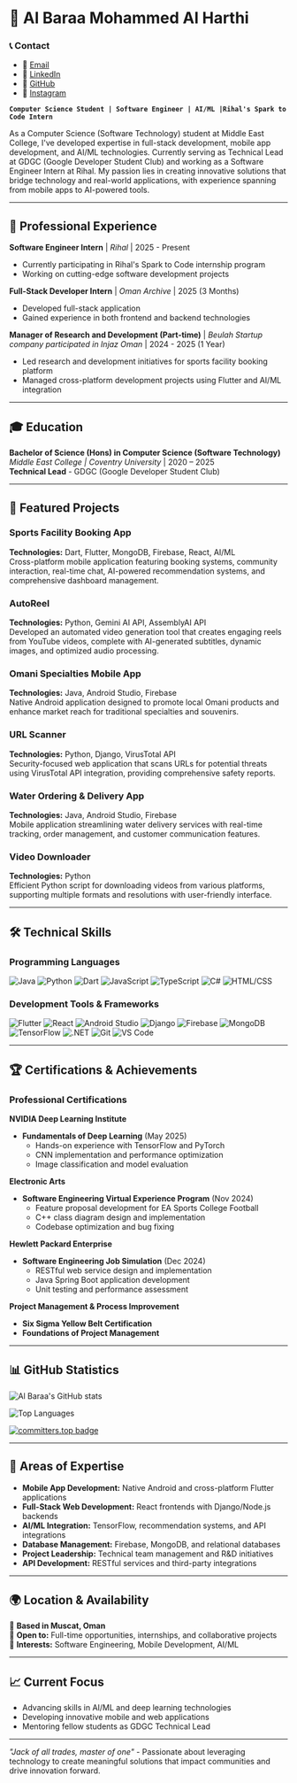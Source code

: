 # 👤 Al Baraa Mohammed Al Harthi

### 📞 Contact

- 📧 [Email](mailto:albraa9021@gmail.com)
- 💼 [LinkedIn](http://linkedin.com/in/al-baraa-al-harthi-740340212)
- 🐙 [GitHub](https://github.com/albaraa-prog)
- 📸 [Instagram](https://www.instagram.com/sp_nr/)

**`Computer Science Student | Software Engineer | AI/ML |Rihal's Spark to Code Intern`**

As a Computer Science (Software Technology) student at Middle East College, I've developed expertise in full-stack development, mobile app development, and AI/ML technologies. Currently serving as Technical Lead at GDGC (Google Developer Student Club) and working as a Software Engineer Intern at Rihal. My passion lies in creating innovative solutions that bridge technology and real-world applications, with experience spanning from mobile apps to AI-powered tools.

---

## 💼 Professional Experience

**Software Engineer Intern** | *Rihal* | 2025 - Present
- Currently participating in Rihal's Spark to Code internship program
- Working on cutting-edge software development projects

**Full-Stack Developer Intern** | *Oman Archive* | 2025 (3 Months)
- Developed full-stack application
- Gained experience in both frontend and backend technologies

**Manager of Research and Development (Part-time)** | *Beulah Startup company participated in Injaz Oman* | 2024 - 2025 (1 Year)
- Led research and development initiatives for sports facility booking platform
- Managed cross-platform development projects using Flutter and AI/ML integration

---

## 🎓 Education

**Bachelor of Science (Hons) in Computer Science (Software Technology)**  
*Middle East College | Coventry University* | 2020 – 2025  
**Technical Lead** - GDGC (Google Developer Student Club)

---

## 🚀 Featured Projects

### Sports Facility Booking App
**Technologies:** Dart, Flutter, MongoDB, Firebase, React, AI/ML  
Cross-platform mobile application featuring booking systems, community interaction, real-time chat, AI-powered recommendation systems, and comprehensive dashboard management.

### AutoReel
**Technologies:** Python, Gemini AI API, AssemblyAI API  
Developed an automated video generation tool that creates engaging reels from YouTube videos, complete with AI-generated subtitles, dynamic images, and optimized audio processing.

### Omani Specialties Mobile App
**Technologies:** Java, Android Studio, Firebase  
Native Android application designed to promote local Omani products and enhance market reach for traditional specialties and souvenirs.

### URL Scanner
**Technologies:** Python, Django, VirusTotal API  
Security-focused web application that scans URLs for potential threats using VirusTotal API integration, providing comprehensive safety reports.

### Water Ordering & Delivery App
**Technologies:** Java, Android Studio, Firebase  
Mobile application streamlining water delivery services with real-time tracking, order management, and customer communication features.

### Video Downloader
**Technologies:** Python  
Efficient Python script for downloading videos from various platforms, supporting multiple formats and resolutions with user-friendly interface.

---

## 🛠️ Technical Skills

### Programming Languages
![Java](https://img.shields.io/badge/-Java-007396?style=flat&logo=java&logoColor=white)
![Python](https://img.shields.io/badge/-Python-3776AB?style=flat&logo=python&logoColor=white)
![Dart](https://img.shields.io/badge/-Dart-0175C2?style=flat&logo=dart&logoColor=white)
![JavaScript](https://img.shields.io/badge/-JavaScript-F7DF1E?style=flat&logo=javascript&logoColor=black)
![TypeScript](https://img.shields.io/badge/-TypeScript-3178C6?style=flat&logo=typescript&logoColor=white)
![C#](https://img.shields.io/badge/-C%23-239120?style=flat&logo=c-sharp&logoColor=white)
![HTML/CSS](https://img.shields.io/badge/-HTML%2FCSS-E34F26?style=flat&logo=html5&logoColor=white)

### Development Tools & Frameworks
![Flutter](https://img.shields.io/badge/-Flutter-02569B?style=flat&logo=flutter&logoColor=white)
![React](https://img.shields.io/badge/-React-61DAFB?style=flat&logo=react&logoColor=black)
![Android Studio](https://img.shields.io/badge/-Android%20Studio-3DDC84?style=flat&logo=android-studio&logoColor=white)
![Django](https://img.shields.io/badge/-Django-092E20?style=flat&logo=django&logoColor=white)
![Firebase](https://img.shields.io/badge/-Firebase-FFCA28?style=flat&logo=firebase&logoColor=black)
![MongoDB](https://img.shields.io/badge/-MongoDB-47A248?style=flat&logo=mongodb&logoColor=white)
![TensorFlow](https://img.shields.io/badge/-TensorFlow-FF6F00?style=flat&logo=tensorflow&logoColor=white)
![.NET](https://img.shields.io/badge/-.NET-512BD4?style=flat&logo=.net&logoColor=white)
![Git](https://img.shields.io/badge/-Git-F05032?style=flat&logo=git&logoColor=white)
![VS Code](https://img.shields.io/badge/-VS%20Code-007ACC?style=flat&logo=visual-studio-code&logoColor=white)

---

## 🏆 Certifications & Achievements

### Professional Certifications

**NVIDIA Deep Learning Institute**
- **Fundamentals of Deep Learning** (May 2025)
  - Hands-on experience with TensorFlow and PyTorch
  - CNN implementation and performance optimization
  - Image classification and model evaluation

**Electronic Arts**
- **Software Engineering Virtual Experience Program** (Nov 2024)
  - Feature proposal development for EA Sports College Football
  - C++ class diagram design and implementation
  - Codebase optimization and bug fixing

**Hewlett Packard Enterprise**
- **Software Engineering Job Simulation** (Dec 2024)
  - RESTful web service design and implementation
  - Java Spring Boot application development
  - Unit testing and performance assessment

**Project Management & Process Improvement**
- **Six Sigma Yellow Belt Certification**
- **Foundations of Project Management**

---

## 📊 GitHub Statistics

![Al Baraa's GitHub stats](https://github-readme-stats.vercel.app/api?username=albaraa-prog&show_icons=true&theme=gruvbox)

![Top Languages](https://github-readme-stats.vercel.app/api/top-langs/?username=albaraa-prog&layout=compact&theme=dark&hide_border=true)

[![committers.top badge](https://user-badge.committers.top/oman/albaraa-prog.svg)](https://user-badge.committers.top/oman/albaraa-prog)

---

## 🌟 Areas of Expertise

- **Mobile App Development:** Native Android and cross-platform Flutter applications
- **Full-Stack Web Development:** React frontends with Django/Node.js backends
- **AI/ML Integration:** TensorFlow, recommendation systems, and API integrations
- **Database Management:** Firebase, MongoDB, and relational databases
- **Project Leadership:** Technical team management and R&D initiatives
- **API Development:** RESTful services and third-party integrations

---

## 🌍 Location & Availability

📍 **Based in Muscat, Oman**  
🚀 **Open to:** Full-time opportunities, internships, and collaborative projects  
🎯 **Interests:** Software Engineering, Mobile Development, AI/ML

---

## 📈 Current Focus

- Advancing skills in AI/ML and deep learning technologies
- Developing innovative mobile and web applications
- Mentoring fellow students as GDGC Technical Lead

---

*"Jack of all trades, master of one"* - Passionate about leveraging technology to create meaningful solutions that impact communities and drive innovation forward.
